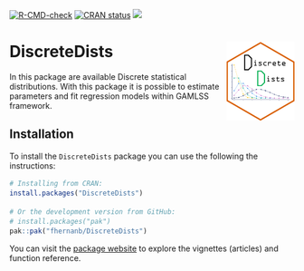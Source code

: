 <!-- badges: start -->
[![R-CMD-check](https://github.com/fhernanb/DiscreteDists/actions/workflows/R-CMD-check.yaml/badge.svg)](https://github.com/fhernanb/DiscreteDists/actions/workflows/R-CMD-check.yaml)
[![CRAN status](https://www.r-pkg.org/badges/version/DiscreteDists)](https://CRAN.R-project.org/package=DiscreteDists)
[![](http://cranlogs.r-pkg.org/badges/grand-total/badger?color=blue)](https://cran.r-project.org/package=badger)
<!-- badges: end -->

# DiscreteDists <img src="man/figures/logo.png" align="right" alt="" width="120" />

In this package are available Discrete statistical distributions. With this package it is possible to estimate parameters and fit regression models within GAMLSS framework.

## Installation

To install the `DiscreteDists` package you can use the following the instructions:

```r
# Installing from CRAN:
install.packages("DiscreteDists")

# Or the development version from GitHub:
# install.packages("pak")
pak::pak("fhernanb/DiscreteDists")
```

You can visit the [package
website](https://fhernanb.github.io/DiscreteDists/) to explore the vignettes
(articles) and function reference.

